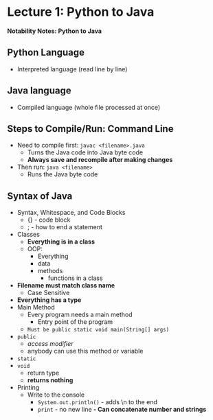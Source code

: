# Lecture 1: Python to Java

**Notability Notes: Python to Java**

## Python Language
- Interpreted language (read line by line)

## Java language
- Compiled language (whole file processed at once)

## Steps to Compile/Run: Command Line
- Need to compile first: ```javac <filename>.java```
    - Turns the Java code into Java byte code
    - **Always save and recompile after making changes**
- Then run: ```java <filename>```
    - Runs the Java byte code

## Syntax of Java
- Syntax, Whitespace, and Code Blocks
    - {} - code block
    - ; - how to end a statement
- Classes
    - **Everything is in a class**
    - OOP:
        - Everything
        - data
        - methods
            - functions in a class
- **Filename must match class name**
    - Case Sensitive
- **Everything has a type**
- Main Method
    - Every program needs a main method
        - Entry point of the program
    - ```Must be public static void main(String[] args)```
- ```public```
    - *access modifier*
    - anybody can use this method or variable
- ```static```
- ```void```
    - return type
    - **returns nothing**
- Printing
    - Write to the console
        - ```System.out.println()``` - adds \n to the end
        - ```print``` - no new line
    **- Can concatenate number and strings**